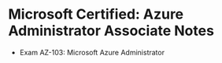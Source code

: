 # Microsoft Certified: Azure Administrator Associate Notes
- Exam AZ-103: Microsoft Azure Administrator


